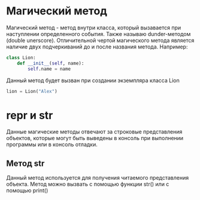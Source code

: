 # Магический метод
Магический метод - метод внутри класса, который вызавается при наступлении определенного события. Также называю dunder-методом (double unerscore).
Отличительной чертой магического метода является наличие двух подчеркиваний до и после названия метода. 
Например:
```python
class Lion:
    def __init__(self, name):
        self.name = name
```
Данный метод будет вызван при создании экземпляра класса Lion
```python
lion = Lion("Alex")
``` 


# __repr__ и __str__

Данные магические методы отвечают за строковые представления объектов, которые могут быть выведены в консоль при выполнении программы или в консоль отладки.
## Метод __str__

Данный метод используется для получения читаемого представления объекта. Метод можно вызвать с помощью функции str() или с помощью print()
